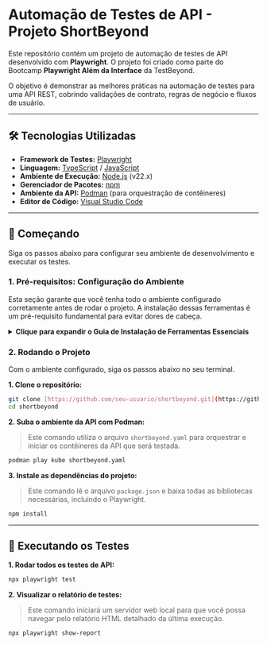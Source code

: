 # Automação de Testes de API - Projeto ShortBeyond

Este repositório contém um projeto de automação de testes de API desenvolvido com **Playwright**. O projeto foi criado como parte do Bootcamp **Playwright Além da Interface** da TestBeyond.

O objetivo é demonstrar as melhores práticas na automação de testes para uma API REST, cobrindo validações de contrato, regras de negócio e fluxos de usuário.

---

## 🛠️ <a name="tech-stack"></a> Tecnologias Utilizadas

* **Framework de Testes:** [Playwright](https://playwright.dev/)
* **Linguagem:** [TypeScript](https://www.typescriptlang.org/) / [JavaScript](https://developer.mozilla.org/pt-BR/docs/Web/JavaScript)
* **Ambiente de Execução:** [Node.js](https://nodejs.org/) (v22.x)
* **Gerenciador de Pacotes:** [npm](https://www.npmjs.com/)
* **Ambiente da API:** [Podman](https://podman.io/) (para orquestração de contêineres)
* **Editor de Código:** [Visual Studio Code](https://code.visualstudio.com/)

---

## 🚀 Começando

Siga os passos abaixo para configurar seu ambiente de desenvolvimento e executar os testes.

### 1. Pré-requisitos: Configuração do Ambiente

Esta seção garante que você tenha todo o ambiente configurado corretamente antes de rodar o projeto. A instalação dessas ferramentas é um pré-requisito fundamental para evitar dores de cabeça.

<details><summary><strong>Clique para expandir o Guia de Instalação de Ferramentas Essenciais</strong></summary>

---

#### 📦 Node.js (v22.19.0)

Base do nosso ambiente de desenvolvimento, acompanhado do **npm** (gerenciador de pacotes).

**📥 Windows:**

* Baixe e instale a partir do site oficial: [Node.js v22.19.0](https://nodejs.org/dist/v22.19.0/node-v22.19.0-x64.msi)

**🐧 Linux (Ubuntu/Debian) / 🍎 Mac (via NVM):**

```bash
# Instalar NVM (Node Version Manager)
curl -o- [https://raw.githubusercontent.com/nvm-sh/nvm/v0.40.3/install.sh](https://raw.githubusercontent.com/nvm-sh/nvm/v0.40.3/install.sh) | bash

# Importante: Feche e reabra o terminal ou execute o comando abaixo para ativar o NVM
export NVM_DIR="$HOME/.nvm"
[ -s "$NVM_DIR/nvm.sh" ] && \. "$NVM_DIR/nvm.sh"

# Instalar e usar a versão correta do Node.js
nvm install 22
nvm use 22
nvm alias default 22
```

**🔍 Verificação:**

```bash
node -v   # Deve retornar: v22.x.x
npm -v    # Deve retornar: 10.x.x
```

---

#### 🔧 Git e Git Bash

Ferramenta fundamental para controle de versão. No Windows, o **Git Bash** será nossa interface de linha de comando padrão.

**📥 Windows:**

1. Baixe e instale o [Git for Windows](https://gitforwindows.org/).
2. Durante a instalação, na etapa **“Select Components”**, marque a opção para adicionar o **Git Bash ao perfil do Windows Terminal**.
3. Mantenha as opções padrão nas demais etapas.

**🐧 Linux (Ubuntu/Debian):**

```bash
sudo apt update && sudo apt install git -y
```

**⚙️ Configuração Inicial (todos os sistemas):**

```bash
git config --global user.name "Seu Nome"
git config --global user.email "seu.email@exemplo.com"
```

---

#### 📝 Visual Studio Code

Nosso editor de código padrão. Leve, rápido e com um ecossistema de extensões excelente.

* **Download:** [Visual Studio Code](https://code.visualstudio.com/)
* **Extensões Recomendadas:** Material Icon Theme, One Dark Pro, Prettier - Code formatter.

---
</details>

### 2. Rodando o Projeto

Com o ambiente configurado, siga os passos abaixo no seu terminal.

**1. Clone o repositório:**

```bash
git clone [https://github.com/seu-usuario/shortbeyond.git](https://github.com/seu-usuario/shortbeyond.git)
cd shortbeyond
```

**2. Suba o ambiente da API com Podman:**
> Este comando utiliza o arquivo `shortbeyond.yaml` para orquestrar e iniciar os contêineres da API que será testada.

```bash
podman play kube shortbeyond.yaml
```

**3. Instale as dependências do projeto:**
> Este comando lê o arquivo `package.json` e baixa todas as bibliotecas necessárias, incluindo o Playwright.

```bash
npm install
```

---

## 🧪 Executando os Testes

**1. Rodar todos os testes de API:**

```bash
npx playwright test
```

**2. Visualizar o relatório de testes:**
> Este comando iniciará um servidor web local para que você possa navegar pelo relatório HTML detalhado da última execução.

```bash
npx playwright show-report
```
